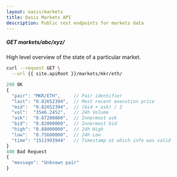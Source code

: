 ```yaml
---
layout: oasis/markets
title: Oasis Markets API
description: Public rest endpoints for markets data
---
```


##### GET markets/abc/xyz/

High level overview of the state of a particular market.

```bash
curl --request GET \
  --url {{ site.apiRoot }}/markets/mkr/eth/
```

```javascript
200 OK
{
  "pair": "MKR/ETH",     // Pair identifier
  "last": "0.82652394",  // Most recent execution price
  "mid":  "0.82652394",  // (bid + ask) / 2
  "vol":  "3546.2452",   // 24h Volume
  "ask":  "0.87200000",  // Innermost ask
  "bid":  "0.82000000",  // Innermost bid
  "high": "0.88000000",  // 24h High
  "low":  "0.75600000",  // 24h Low
  "time": "1511993944"   // Timestamp at which info was valid
}
400 Bad Request
{
  "message": "Unknown pair"
}
```

